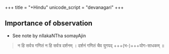 +++
title = "+Hindu"
unicode_script = "devanagari"
+++
## Importance of observation
- See note by nIlakaNTha somayAjin

> न हि सर्वत्र गणितं न हि सर्वत्र दर्शनम् ।
दर्शनं गणितं चैव युगपद् +++(भ-)+++योग-साधकम् ॥

